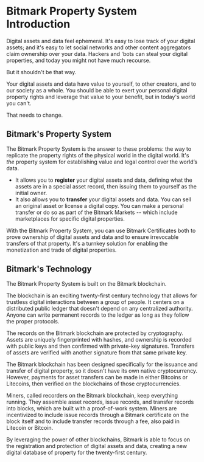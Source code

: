 # Bitmark Property System Introduction 

Digital assets and data feel ephemeral. It's easy to lose track of your digital assets; and it's easy to let social networks and other content aggregators claim ownership over your data. Hackers and 'bots can steal your digital properties, and today you might not have much recourse.

But it shouldn't be that way. 

Your digital assets and data have value to yourself, to other creators, and to our society as a whole. You should be able to exert your personal digital property rights and leverage that value to your benefit, but in today's world you can't.

That needs to change.

## Bitmark's Property System

The Bitmark Property System is the answer to these problems: the way to replicate the property rights of the physical world in the digital world. It's _the_ property system for establishing value and legal control over the world’s data.

* It allows you to **register** your digital assets and data, defining what the assets are in a special asset record, then issuing them to yourself as the initial owner.
* It also allows you to **transfer** your digital assets and data. You can sell an original asset or license a digital copy. You can make a personal transfer or do so as part of the Bitmark Markets -- which include marketplaces for specific digital properties.

With the Bitmark Property System, you can use Bitmark Certificates both to prove ownership of digital assets and data and to ensure irrevocable transfers of that property. It's a turnkey solution for enabling the monetization and trade of digital properties.

## Bitmark's Technology

The Bitmark Property System is built on the Bitmark blockchain. 

The blockchain is an exciting twenty-first century technology that allows for trustless digital interactions between a group of people. It centers on a distributed public ledger that doesn't depend on any centralized authority. Anyone can write permanent records to the ledger as long as they follow the proper protocols.

The records on the Bitmark blockchain are protected by cryptography. Assets are uniquely fingerprinted with hashes, and ownership is recorded with public keys and then confirmed with private-key signatures. Transfers of assets are verified with another signature from that same private key.

The Bitmark blockchain has been designed specifically for the issuance and transfer of digital property, so it doesn't have its own native cryptocurrency. However, payments for asset transfers can be made in either Bitcoins or Litecoins, then verified on the blockchains of those cryptocurrencies.

Miners, called recorders on the Bitmark blockchain, keep everything running. They assemble asset records, issue records, and transfer records into blocks, which are built with a proof-of-work system. Miners are incentivized to include issue records through a Bitmark certificate on the block itself and to include transfer records through a fee, also paid in Litecoin or Bitcoin.

By leveraging the power of other blockchains, Bitmark is able to focus on the registration and protection of digital assets and data, creating a new digital database of property for the twenty-first century.
